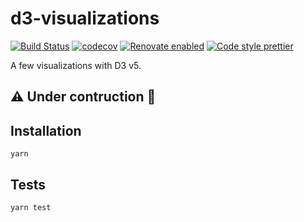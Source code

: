 # d3-visualizations

[![Build Status](https://travis-ci.com/jackdbd/d3-visualizations.svg?branch=master)](https://travis-ci.com/jackdbd/d3-visualizations) [![codecov](https://codecov.io/gh/jackdbd/d3-visualizations/branch/master/graph/badge.svg)](https://codecov.io/gh/jackdbd/d3-visualizations) [![Renovate enabled](https://img.shields.io/badge/renovate-enabled-brightgreen.svg)](https://renovateapp.com/) [![Code style prettier](https://img.shields.io/badge/code_style-prettier-ff69b4.svg?style=flat-square)](https://github.com/prettier/prettier)

A few visualizations with D3 v5.

## :warning: Under contruction :construction:

## Installation

```shell
yarn
```

## Tests

```shell
yarn test
```
